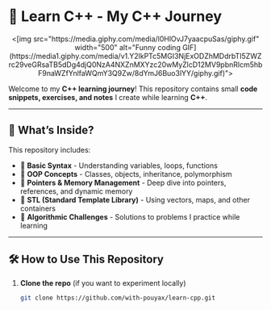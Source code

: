 # 🚀 Learn C++ - My C++ Journey

<div align="center">
  <[img src="https://media.giphy.com/media/l0HlOvJ7yaacpuSas/giphy.gif" width="500" alt="Funny coding GIF](https://media1.giphy.com/media/v1.Y2lkPTc5MGI3NjExODZhMDdrbTI5ZWZrc29veGRsaTB5dDg4djQ0NzA4NXZnMXYzc20wMyZlcD12MV9pbnRlcm5hbF9naWZfYnlfaWQmY3Q9Zw/8dYmJ6Buo3lYY/giphy.gif)">
</div>

Welcome to my **C++ learning journey**! This repository contains small **code snippets, exercises, and notes** I create while learning **C++**.

---

## 📌 What’s Inside?
This repository includes:
- 🔹 **Basic Syntax** - Understanding variables, loops, functions
- 🔹 **OOP Concepts** - Classes, objects, inheritance, polymorphism
- 🔹 **Pointers & Memory Management** - Deep dive into pointers, references, and dynamic memory
- 🔹 **STL (Standard Template Library)** - Using vectors, maps, and other containers
- 🔹 **Algorithmic Challenges** - Solutions to problems I practice while learning

---

## 🛠️ How to Use This Repository
1. **Clone the repo** (if you want to experiment locally)
   ```bash
   git clone https://github.com/with-pouyax/learn-cpp.git
